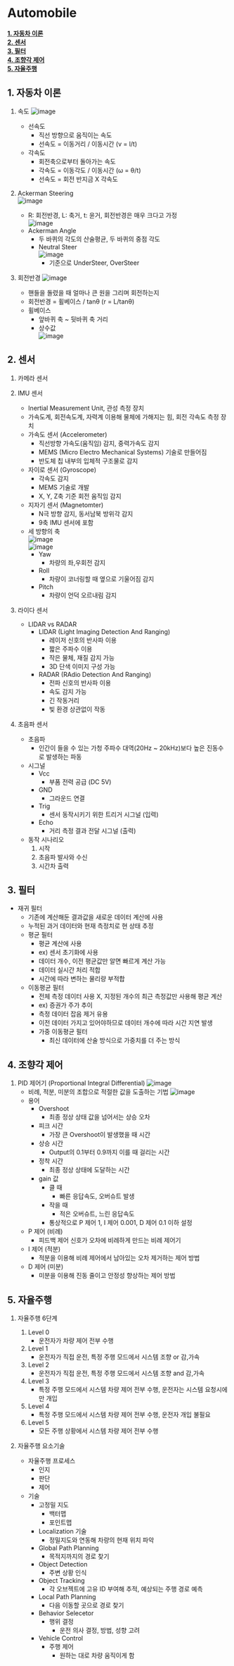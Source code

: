 # Automobile

[**1. 자동차 이론**](#1-자동차-이론)  
[**2. 센서**](#2-센서)  
[**3. 필터**](#3-필터)  
[**4. 조향각 제어**](#4-조향각-제어)  
[**5. 자율주행**](#5-자율주행)  

## 1. 자동차 이론
1. 속도
	![image](https://user-images.githubusercontent.com/53277342/156953680-9934998c-2c75-4f05-9c25-123e2ebecd73.png)  
	- 선속도
		- 직선 방향으로 움직이는 속도
		- 선속도 = 이동거리 / 이동시간 (v = l/t)
	- 각속도
		- 회전축으로부터 돌아가는 속도
		- 각속도 = 이동각도 / 이동시간 (ω = θ/t)
		- 선속도 = 회전 반지금 X 각속도

2. Ackerman Steering  
	![image](https://user-images.githubusercontent.com/53277342/156954537-a36686d7-31c9-4289-b3fa-75a7847c0676.png)    
	- R: 회전반경, L: 축거, t: 윤거, 회전반경은 매우 크다고 가정  
	![image](https://user-images.githubusercontent.com/53277342/156955509-a648b4c5-70fa-4d7a-a2a5-3a7b394ca2ed.png)  
	- Ackerman Angle  
		- 두 바퀴의 각도의 산술평균, 두 바퀴의 중점 각도  
		- Neutral Steer  
			![image](https://user-images.githubusercontent.com/53277342/156955773-004c368f-b3bc-4014-a493-e75fe2879101.png)  
			- 기준으로 UnderSteer, OverSteer  
		
3. 회전반경
	![image](https://user-images.githubusercontent.com/53277342/156955821-99548c5e-509b-4f2a-bdbd-32d0dec20a89.png)  
	- 핸들을 돌렸을 때 얼마나 큰 원을 그리며 회전하는지
	- 회전반경 = 휠베이스 / tanθ (r = L/tanθ)
	- 휠베이스
		- 앞바퀴 축 ~ 뒷바퀴 축 거리
		- 상수값  
		![image](https://user-images.githubusercontent.com/53277342/156957369-a2fcd756-e777-4d38-80a8-99e1e380aff9.png)  
      
## 2. 센서
1. 카메라 센서
2. IMU 센서
	- Inertial Measurement Unit, 관성 측정 장치
	- 가속도계, 회전속도계, 자력계 이용해 물체에 가해지는 힘, 회전 각속도 측정 장치
	- 가속도 센서 (Accelerometer)
		- 직선방향 가속도(움직임) 감지, 중력가속도 감지
		- MEMS (Micro Electro Mechanical Systems) 기술로 만들어짐
		- 반도체 칩 내부의 입체적 구조물로 감지
	- 자이로 센서 (Gyroscope)
		- 각속도 감지
		- MEMS 기술로 개발
		- X, Y, Z축 기준 회전 움직임 감지
	- 지자기 센서 (Magnetomter)
		- N극 방향 감지, 동서남북 방위각 감지
		- 9축 IMU 센서에 포함
	- 세 방향의 축  
	![image](https://user-images.githubusercontent.com/53277342/156968389-55361064-b6a8-48f1-8634-5a22834c129c.png)  
	![image](https://user-images.githubusercontent.com/53277342/156968665-fc6e8709-8167-4520-b8a9-b0b099aef3ab.png)  
		- Yaw
			- 차량의 좌,우회전 감지
		- Roll
			- 차량이 코너링할 때 옆으로 기울어짐 감지
		- Pitch
			- 차량이 언덕 오르내림 감지

3. 라이다 센서
	- LIDAR vs RADAR
		- LIDAR (Light Imaging Detection And Ranging)
			- 레이저 신호의 반사파 이용
			- 짧은 주파수 이용
			- 작은 물체, 재질 감지 가능
			- 3D 단색 이미지 구성 가능
		- RADAR (RAdio Detection And Ranging)
			- 전파 신호의 반사파 이용
			- 속도 감지 가능
			- 긴 작동거리
			- 빛 환경 상관없이 작동

4. 초음파 센서
	- 초음파
		- 인간이 들을 수 있는 가청 주파수 대역(20Hz ~ 20kHz)보다 높은 진동수로 발생하는 파동
	- 시그널
		- Vcc
			- 부품 전력 공급 (DC 5V)
		- GND
			- 그라운드 연결
		- Trig
			- 센서 동작시키기 위한 트리거 시그널 (입력)
		- Echo
			- 거리 측정 결과 전달 시그널 (출력)
	- 동작 시나리오
		1. 시작
		2. 초음파 발사와 수신
		3. 시간차 출력

## 3. 필터
- 재귀 필터
	- 기존에 계산해둔 결과값을 새로운 데이터 계산에 사용
	- 누적된 과거 데이터와 현재 측정치로 현 상태 추정
	- 평균 필터
		- 평균 계산에 사용
		- ex) 센서 초기화에 사용
		- 데이터 개수, 이전 평균값만 알면 빠르게 계산 가능
		- 데이터 실시간 처리 적합
		- 시간에 따라 변하는 물리량 부적합
	- 이동평균 필터
		- 전체 측정 데이터 사용 X, 지정된 개수의 최근 측정값만 사용해 평균 계산
		- ex) 증권가 주가 추이
		- 측정 데이터 잡음 제거 유용
		- 이전 데이터 가지고 있어야하므로 데이터 개수에 따라 시간 지연 발생
		- 가중 이동평균 필터
			- 최신 데이터에 산술 방식으로 가중치를 더 주는 방식

## 4. 조향각 제어
1. PID 제어기 (Proportional Integral Differential)
	![image](https://user-images.githubusercontent.com/53277342/157601233-3378f836-9254-4d60-a6db-8c5183e3f55f.png)
	- 비례, 적분, 미분의 조합으로 적절한 값을 도출하는 기법
	![image](https://user-images.githubusercontent.com/53277342/157602230-068d2fce-3fa5-427b-943c-2d5b122a3d13.png)
	- 용어
		- Overshoot
			- 최종 정상 상태 값을 넘어서는 상승 오차
		- 피크 시간
			- 가장 큰 Overshoot이 발생했을 때 시간
		- 상승 시간
			- Output의 0.1부터 0.9까지 이를 때 걸리는 시간
		- 정착 시간
			- 최종 정상 상태에 도달하는 시간
		- gain 값
			- 클 때
				- 빠른 응답속도, 오버슈트 발생
			- 작을 때
				- 적은 오버슈트, 느린 응답속도
			- 통상적으로 P 제어 1, I 제어 0.001, D 제어 0.1 이하 설정
	- P 제어 (비례)
		- 피드백 제어 신호가 오차에 비례하게 만드는 비례 제어기
	- I 제어 (적분)
		- 적분을 이용해 비례 제어에서 남아있는 오차 제거하는 제어 방법
	- D 제어 (미분)
		- 미분을 이용해 진동 줄이고 안정성 향상하는 제어 방법
		
## 5. 자율주행
1. 자율주행 6단계
	1. Level 0
		- 운전자가 차량 제어 전부 수행
	2. Level 1
		- 운전자가 직접 운전, 특정 주행 모드에서 시스템 조향 or 감,가속
	3. Level 2
		- 운전자가 직접 운전, 특정 주행 모드에서 시스템 조향 and 감,가속
	4. Level 3
		- 특정 주행 모드에서 시스템 차량 제어 전부 수행, 운전자는 시스템 요청시에만 개입
	5. Level 4
		- 특정 주행 모드에서 시스템 차량 제어 전부 수행, 운전자 개입 불필요
	6. Level 5
		- 모든 주행 상황에서 시스템 차량 제어 전부 수행

2. 자율주행 요소기술
	- 자율주행 프로세스
		- 인지
		- 판단
		- 제어
	- 기술
		- 고정밀 지도
			- 백터맵
			- 포인트맵
		- Localization 기술
			- 정밀지도와 연동해 차량의 현재 위치 파악
		- Global Path Planning
			- 목적지까지의 경로 찾기
		- Object Detection
			- 주변 상황 인식
		- Object Tracking
			- 각 오브젝트에 고유 ID 부여해 추적, 예상되는 주행 경로 예측
		- Local Path Planning
			- 다음 이동할 곳으로 경로 찾기
		- Behavior Selecetor
			- 행위 결정
				- 운전 의사 결정, 방법, 성향 고려
		- Vehicle Control
			- 주행 제어
				- 원하는 대로 차량 움직이게 함
